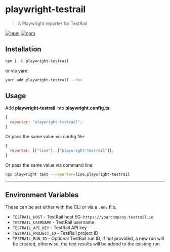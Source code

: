 # playwright-testrail

> A Playwright reporter for TestRail

[![npm](https://img.shields.io/npm/dm/playwright-testrail.svg)](https://www.npmjs.com/package/playwright-testrail) [![npm](https://img.shields.io/npm/v/playwright-testrail.svg)](https://www.npmjs.com/package/playwright-testrail)

## Installation

```bash
npm i -D playwright-testrail
```

or via yarn:

```bash
yarn add playwright-testrail --dev
```

## Usage

Add **playwright-testrail** into **playwright.config.ts**:

```js
{
  reporter: "playwright-testrail";
}
```

Or pass the same value via config file:

```js
{
  reporter: [["line"], ["playwright-testrail"]];
}
```

Or pass the same value via command line:

```bash
npx playwright test --reporter=line,playwright-testrail
```

---

## Environment Variables

These can be set either with the CLI or via a `.env` file.

- `TESTRAIL_HOST` - TestRail host EG: `https://yourcompany.testrail.io`
- `TESTRAIL_USERNAME` - TestRail username
- `TESTRAIL_API_KEY` - TestRail API key
- `TESTRAIL_PROJECT_ID` - TestRail project ID
- `TESTRAIL_RUN_ID` - Optional TestRail run ID, if not provided, a new run will be created, otherwise, the test results will be added to the existing run
